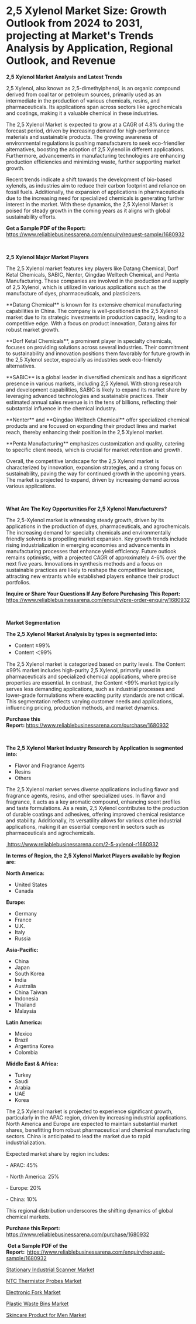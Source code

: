<p><h1>2,5 Xylenol Market Size: Growth Outlook from 2024 to 2031, projecting at Market's Trends Analysis by Application, Regional Outlook, and Revenue</h1></p><p><strong>2,5 Xylenol Market Analysis and Latest Trends</strong></p>
<p><p>2,5 Xylenol, also known as 2,5-dimethylphenol, is an organic compound derived from coal tar or petroleum sources, primarily used as an intermediate in the production of various chemicals, resins, and pharmaceuticals. Its applications span across sectors like agrochemicals and coatings, making it a valuable chemical in these industries.</p><p>The 2,5 Xylenol Market is expected to grow at a CAGR of 4.8% during the forecast period, driven by increasing demand for high-performance materials and sustainable products. The growing awareness of environmental regulations is pushing manufacturers to seek eco-friendlier alternatives, boosting the adoption of 2,5 Xylenol in different applications. Furthermore, advancements in manufacturing technologies are enhancing production efficiencies and minimizing waste, further supporting market growth.</p><p>Recent trends indicate a shift towards the development of bio-based xylenols, as industries aim to reduce their carbon footprint and reliance on fossil fuels. Additionally, the expansion of applications in pharmaceuticals due to the increasing need for specialized chemicals is generating further interest in the market. With these dynamics, the 2,5 Xylenol Market is poised for steady growth in the coming years as it aligns with global sustainability efforts.</p></p>
<p><strong>Get a Sample PDF of the Report:&nbsp;</strong> <a href="https://www.reliablebusinessarena.com/enquiry/request-sample/1680932?utm_campaign=1282&utm_medium=2&utm_source=Github&utm_content=ia&utm_term=04102024&utm_id=25-xylenol">https://www.reliablebusinessarena.com/enquiry/request-sample/1680932</a></p>
<p>&nbsp;</p>
<p><strong>2,5 Xylenol Major Market Players</strong></p>
<p><p>The 2,5 Xylenol market features key players like Datang Chemical, Dorf Ketal Chemicals, SABIC, Nenter, Qingdao Welltech Chemical, and Penta Manufacturing. These companies are involved in the production and supply of 2,5 Xylenol, which is utilized in various applications such as the manufacture of dyes, pharmaceuticals, and plasticizers.</p><p>**Datang Chemical** is known for its extensive chemical manufacturing capabilities in China. The company is well-positioned in the 2,5 Xylenol market due to its strategic investments in production capacity, leading to a competitive edge. With a focus on product innovation, Datang aims for robust market growth.</p><p>**Dorf Ketal Chemicals**, a prominent player in specialty chemicals, focuses on providing solutions across several industries. Their commitment to sustainability and innovation positions them favorably for future growth in the 2,5 Xylenol sector, especially as industries seek eco-friendly alternatives.</p><p>**SABIC** is a global leader in diversified chemicals and has a significant presence in various markets, including 2,5 Xylenol. With strong research and development capabilities, SABIC is likely to expand its market share by leveraging advanced technologies and sustainable practices. Their estimated annual sales revenue is in the tens of billions, reflecting their substantial influence in the chemical industry.</p><p>**Nenter** and **Qingdao Welltech Chemical** offer specialized chemical products and are focused on expanding their product lines and market reach, thereby enhancing their position in the 2,5 Xylenol market. </p><p>**Penta Manufacturing** emphasizes customization and quality, catering to specific client needs, which is crucial for market retention and growth.</p><p>Overall, the competitive landscape for the 2,5 Xylenol market is characterized by innovation, expansion strategies, and a strong focus on sustainability, paving the way for continued growth in the upcoming years. The market is projected to expand, driven by increasing demand across various applications.</p></p>
<p>&nbsp;</p>
<p><strong>What Are The Key Opportunities For 2,5 Xylenol Manufacturers?</strong></p>
<p><p>The 2,5-Xylenol market is witnessing steady growth, driven by its applications in the production of dyes, pharmaceuticals, and agrochemicals. The increasing demand for specialty chemicals and environmentally friendly solvents is propelling market expansion. Key growth trends include rising industrialization in emerging economies and advancements in manufacturing processes that enhance yield efficiency. Future outlook remains optimistic, with a projected CAGR of approximately 4-6% over the next five years. Innovations in synthesis methods and a focus on sustainable practices are likely to reshape the competitive landscape, attracting new entrants while established players enhance their product portfolios.</p></p>
<p><strong>Inquire or Share Your Questions If Any Before Purchasing This Report:</strong> <a href="https://www.reliablebusinessarena.com/enquiry/pre-order-enquiry/1680932?utm_campaign=1282&utm_medium=2&utm_source=Github&utm_content=ia&utm_term=04102024&utm_id=25-xylenol">https://www.reliablebusinessarena.com/enquiry/pre-order-enquiry/1680932</a></p>
<p>&nbsp;</p>
<p><strong>Market Segmentation</strong></p>
<p><strong>The 2,5 Xylenol Market Analysis by types is segmented into:</strong></p>
<p><ul><li>Content ≥99%</li><li>Content ＜99%</li></ul></p>
<p><p>The 2,5 Xylenol market is categorized based on purity levels. The Content ≥99% market includes high-purity 2,5 Xylenol, primarily used in pharmaceuticals and specialized chemical applications, where precise properties are essential. In contrast, the Content <99% market typically serves less demanding applications, such as industrial processes and lower-grade formulations where exacting purity standards are not critical. This segmentation reflects varying customer needs and applications, influencing pricing, production methods, and market dynamics.</p></p>
<p><strong>Purchase this Report:&nbsp;</strong><a href="https://www.reliablebusinessarena.com/purchase/1680932?utm_campaign=1282&utm_medium=2&utm_source=Github&utm_content=ia&utm_term=04102024&utm_id=25-xylenol">https://www.reliablebusinessarena.com/purchase/1680932</a></p>
<p>&nbsp;</p>
<p><strong>The 2,5 Xylenol Market Industry Research by Application is segmented into:</strong></p>
<p><ul><li>Flavor and Fragrance Agents</li><li>Resins</li><li>Others</li></ul></p>
<p><p>The 2,5 Xylenol market serves diverse applications including flavor and fragrance agents, resins, and other specialized uses. In flavor and fragrance, it acts as a key aromatic compound, enhancing scent profiles and taste formulations. As a resin, 2,5 Xylenol contributes to the production of durable coatings and adhesives, offering improved chemical resistance and stability. Additionally, its versatility allows for various other industrial applications, making it an essential component in sectors such as pharmaceuticals and agrochemicals.</p></p>
<p><a href="https://www.reliablebusinessarena.com/2-5-xylenol-r1680932?utm_campaign=1282&utm_medium=2&utm_source=Github&utm_content=ia&utm_term=04102024&utm_id=25-xylenol">&nbsp;https://www.reliablebusinessarena.com/2-5-xylenol-r1680932</a></p>
<p><strong>In terms of Region, the 2,5 Xylenol Market Players available by Region are:</strong></p>
<p>
    <p> <strong> North America: </strong>
        <ul>
            <li>United States</li>
            <li>Canada</li>
        </ul>
        </p> 
    <p> <strong> Europe: </strong>
        <ul>
            <li>Germany</li>
            <li>France</li>
            <li>U.K.</li>
            <li>Italy</li>
            <li>Russia</li>
        </ul>
        </p> 
    <p> <strong> Asia-Pacific: </strong>
        <ul>
            <li>China</li>
            <li>Japan</li>
            <li>South Korea</li>
            <li>India</li>
            <li>Australia</li>
            <li>China Taiwan</li>
            <li>Indonesia</li>
            <li>Thailand</li>
            <li>Malaysia</li>
        </ul>
        </p> 
    <p> <strong> Latin America: </strong>
        <ul>
            <li>Mexico</li>
            <li>Brazil</li>
            <li>Argentina Korea</li>
            <li>Colombia</li>
        </ul>
        </p> 
    <p> <strong> Middle East & Africa: </strong>
        <ul>
            <li>Turkey</li>
            <li>Saudi</li>
            <li>Arabia</li>
            <li>UAE</li>
            <li>Korea</li>
        </ul>
    </p>
    </p>
<p><p>The 2,5 Xylenol market is projected to experience significant growth, particularly in the APAC region, driven by increasing industrial applications. North America and Europe are expected to maintain substantial market shares, benefitting from robust pharmaceutical and chemical manufacturing sectors. China is anticipated to lead the market due to rapid industrialization. </p><p>Expected market share by region includes:</p><p>- APAC: 45%</p><p>- North America: 25%</p><p>- Europe: 20%</p><p>- China: 10%</p><p>This regional distribution underscores the shifting dynamics of global chemical markets.</p></p>
<p><strong>Purchase this Report: </strong><a href="https://www.reliablebusinessarena.com/purchase/1680932?utm_campaign=1282&utm_medium=2&utm_source=Github&utm_content=ia&utm_term=04102024&utm_id=25-xylenol">https://www.reliablebusinessarena.com/purchase/1680932</a></p>
<p>&nbsp;<strong>Get a Sample PDF of the Report:&nbsp;&nbsp;</strong><a href="https://www.reliablebusinessarena.com/enquiry/request-sample/1680932?utm_campaign=1282&utm_medium=2&utm_source=Github&utm_content=ia&utm_term=04102024&utm_id=25-xylenol">https://www.reliablebusinessarena.com/enquiry/request-sample/1680932</a></p>
<p><strong></strong></p>
<p><p><a href="https://github.com/napierswinnyfg/Market-Research-Report-List-1/blob/main/stationary-industrial-scanner-market.md?utm_campaign=1282&utm_medium=2&utm_source=Github&utm_content=ia&utm_term=04102024&utm_id=25-xylenol">Stationary Industrial Scanner Market</a></p><p><a href="https://www.linkedin.com/pulse/emerging-ntc-thermistor-probes-market-opportunities-analysis-zdwne?utm_campaign=1282&utm_medium=2&utm_source=Github&utm_content=ia&utm_term=04102024&utm_id=25-xylenol">NTC Thermistor Probes Market</a></p><p><a href="https://www.linkedin.com/pulse/electronic-fork-market-size-share-analysis-growth-trends-forecast-fzy1c?utm_campaign=1282&utm_medium=2&utm_source=Github&utm_content=ia&utm_term=04102024&utm_id=25-xylenol">Electronic Fork Market</a></p><p><a href="https://www.linkedin.com/pulse/plastic-waste-bins-market-share-analysis-growth-trends-forecasts-dq5oc?utm_campaign=1282&utm_medium=2&utm_source=Github&utm_content=ia&utm_term=04102024&utm_id=25-xylenol">Plastic Waste Bins Market</a></p><p><a href="https://www.linkedin.com/pulse/skincare-product-men-market-trends-strategic-insights-2024-2031-wreoc?utm_campaign=1282&utm_medium=2&utm_source=Github&utm_content=ia&utm_term=04102024&utm_id=25-xylenol">Skincare Product for Men Market</a></p></p>